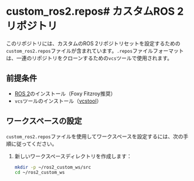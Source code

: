 # custom_ros2.repos# カスタムROS 2リポジトリ

このリポジトリには、カスタムのROS 2リポジトリセットを設定するための`custom_ros2.repos`ファイルが含まれています。`.repos`ファイルフォーマットは、一連のリポジトリをクローンするための`vcs`ツールで使用されます。

## 前提条件

- [ROS 2](https://index.ros.org/doc/ros2/Installation/)のインストール（Foxy Fitzroy推奨）
- `vcs`ツールのインストール（[vcstool](https://github.com/dirk-thomas/vcstool)）

## ワークスペースの設定

`custom_ros2.repos`ファイルを使用してワークスペースを設定するには、次の手順に従ってください。

1. 新しいワークスペースディレクトリを作成します：
   ```bash
   mkdir -p ~/ros2_custom_ws/src
   cd ~/ros2_custom_ws
